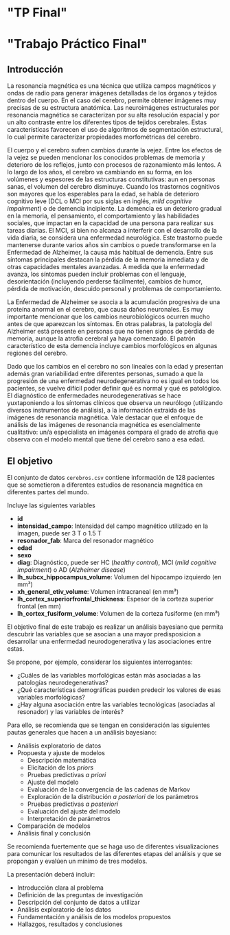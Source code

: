 # "TP Final"
# "Trabajo Práctico Final"

## Introducción

La resonancia magnética es una técnica que utiliza campos magnéticos y ondas de radio 
para generar imágenes detalladas de los órganos y tejidos dentro del cuerpo. 
En el caso del cerebro, permite obtener imágenes muy precisas de su estructura anatómica. 
Las neuroimágenes estructurales por resonancia magnética se caracterizan 
por su alta resolución espacial y
por un alto contraste entre los diferentes tipos de tejidos cerebrales.
Estas características favorecen el uso de algoritmos de segmentación estructural, 
lo cual permite caracterizar propiedades morfométricas del cerebro.

El cuerpo y el cerebro sufren cambios durante la vejez. Entre los efectos de la vejez se pueden mencionar
los conocidos problemas de memoria y deterioro de los reflejos, junto con procesos de razonamiento más lentos.
A lo largo de los años, el cerebro va cambiando en su forma, en los volúmenes y espesores de las estructuras constitutivas: 
aun en personas sanas, el volumen del cerebro disminuye. Cuando los trastornos cognitivos son mayores que los esperables para la edad, 
se habla de deterioro cognitivo leve (DCL o MCI por sus siglas en inglés, _mild cognitive impairment_) o de demencia incipiente. 
La demencia es un deterioro gradual en la memoria, el pensamiento, el comportamiento y las habilidades sociales, que impactan en la capacidad
de una persona para realizar sus tareas diarias.
El MCI, si bien no alcanza a interferir con el desarrollo de la vida diaria, se considera una enfermedad neurológica. 
Este trastorno puede mantenerse durante varios años sin cambios o puede transformarse en la Enfermedad de Alzheimer, 
la causa más habitual de demencia.
Entre sus síntomas principales destacan la pérdida de la memoria inmediata
y de otras capacidades mentales avanzadas. A medida que la enfermedad avanza, los síntomas pueden incluir problemas con el lenguaje, 
desorientación (incluyendo perderse fácilmente), cambios de humor, pérdida de motivación, descuido personal y problemas de comportamiento.

La Enfermedad de Alzheimer se asocia a la acumulación progresiva de una proteína anormal en el cerebro, que causa daños neuronales. 
Es muy importante mencionar que los cambios neurobiológicos ocurren mucho antes de que aparezcan los síntomas. 
En otras palabras, la patología del Alzheimer está presente en personas que no tienen signos de pérdida de memoria, 
aunque la atrofia cerebral ya haya comenzado. 
El patrón característico de esta demencia incluye cambios morfológicos en algunas regiones del cerebro.

Dado que los cambios en el cerebro no son lineales con la edad y presentan además gran
variabilidad entre diferentes personas, sumado a que la progresión de una enfermedad neurodegenerativa 
no es igual en todos los pacientes, se vuelve difícil poder definir qué es normal y
qué es patológico. El diagnóstico de enfermedades neurodegenerativas se hace yuxtaponiendo
a los síntomas clínicos que observa un neurólogo (utilizando diversos instrumentos de análisis), 
a la información extraida de las imágenes
de resonancia magnética. Vale destacar que el enfoque de análisis de las imágenes de resonancia magnética es
esencialmente cualitativo: un/a especialista en imágenes compara el grado de atrofia que observa
con el modelo mental que tiene del cerebro sano a esa edad.

## El objetivo

El conjunto de datos `cerebros.csv` contiene información de 128 pacientes que se sometieron
a diferentes estudios de resonancia magnética en diferentes partes del mundo.

Incluye las siguientes variables

* **id**
* **intensidad_campo**: Intensidad del campo magnético utilizado en la imagen, puede ser 3 T o 1.5 T
* **resonador_fab**: Marca del resonador magnético
* **edad**
* **sexo**
* **diag**: Diagnóstico, puede ser HC (_healthy control_), MCI (_mild cognitive impairment_) o AD (_Alzheimer disease_)
* **lh_subcx_hippocampus_volume**: Volumen del hipocampo izquierdo (en mm³)
* **xh_general_etiv_volume**: Volumen intracraneal (en mm³)  
* **lh_cortex_superiorfrontal_thickness**: Espesor de la corteza superior frontal (en mm)
* **lh_cortex_fusiform_volume**: Volumen de la corteza fusiforme (en mm³)

El objetivo final de este trabajo es realizar un análisis bayesiano que permita descubrir
las variables que se asocian a una mayor predisposicion a desarrollar una enfermedad neurodogenerativa y 
las asociaciones entre estas.

Se propone, por ejemplo, considerar los siguientes interrogantes:

* ¿Cuáles de las variables morfológicas están más asociadas a las patologías neurodegenerativas?
* ¿Qué características demográficas pueden predecir los valores de esas variables morfológicas?
* ¿Hay alguna asociación entre las variables tecnológicas (asociadas al resonador) y las variables de interés?

Para ello, se recomienda que se tengan en consideración las siguientes pautas generales 
que hacen a un análisis bayesiano:

* Análisis exploratorio de datos
* Propuesta y ajuste de modelos
    - Descripción matemática 
    - Elicitación de los _priors_
    - Pruebas predictivas _a priori_
    - Ajuste del modelo
    - Evaluación de la convergencia de las cadenas de Markov
    - Exploración de la distribución _a posteriori_ de los parámetros
    - Pruebas predictivas _a posteriori_
    - Evaluación del ajuste del modelo
    - Interpretación de parámetros
* Comparación de modelos
* Análisis final y conclusión

Se recomienda fuertemente que se haga uso de diferentes visualizaciones para comunicar 
los resultados de las diferentes etapas del análisis y que se propongan y evalúen un 
mínimo de tres modelos.

La presentación deberá incluir:

* Introducción clara al problema
* Definición de las preguntas de investigación
* Descripción del conjunto de datos a utilizar
* Análisis exploratorio de los datos
* Fundamentación y análisis de los modelos propuestos
* Hallazgos, resultados y conclusiones